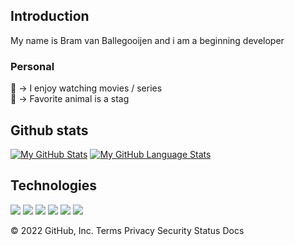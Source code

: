 
## Introduction
<p>
My name is Bram van Ballegooijen and i am a beginning developer
</p>

### Personal
🎥 -> I enjoy watching movies / series <br>
🦌 -> Favorite animal is a stag<br>


## Github stats
[![My GitHub Stats](https://github-readme-stats.vercel.app/api/?username=Haleclaw&count_private=true&theme=default&showicons=true&hide=prs)]()
[![My GitHub Language Stats](https://github-readme-stats.vercel.app/api/top-langs/?username=Haleclaw&langs_count=2&theme=default&layout=compact)]()

## Technologies
<p align="left">
  <img src="https://img.shields.io/badge/NodeJS-Applications-informational?style=for-the-badge&logo=Node.js&logoColor=white&color=339933"></img>
<img src="https://img.shields.io/badge/HTML-Websites-informational?style=for-the-badge&logo=HTML5&logoColor=white&color=E34F26"></img>
<img src="https://img.shields.io/badge/CSS-Styling-informational?style=for-the-badge&logo=CSS3&logoColor=white&color=1572B6"></img>
<img src="https://img.shields.io/badge/VS-Code-informational?style=for-the-badge&logo=visual%20studio%20code&logoColor=white&color=007ACC"></img>
<img src='https://img.shields.io/badge/javascript-%23323330.svg?style=for-the-badge&logo=javascript&logoColor=%23F7DF1E'</img>
<img src='https://img.shields.io/badge/php-%23777BB4.svg?style=for-the-badge&logo=php&logoColor=white'</img>

</p>
© 2022 GitHub, Inc.
Terms
Privacy
Security
Status
Docs
